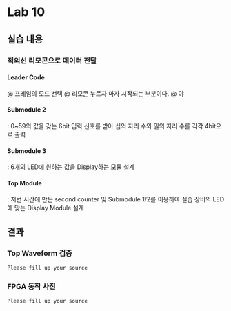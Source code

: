 # Lab 10

## 실습 내용

### **적외선 리모콘으로 데이터 전달**

#### **Leader Code** 
@ 프레임의 모드 선택
@ 리모콘 누르자 마자 시작되는 부분이다.
@ 야

#### **Submodule 2**
: 0~59의 값을 갖는 6bit 입력 신호를 받아 십의 자리 수와 일의 자리 수를 각각 4bit으로 출력

#### **Submodule 3**
: 6개의 LED에 원하는 값을 Display하는 모듈 설계

#### **Top Module**
: 저번 시간에 만든 second counter  및 Submodule 1/2를 이용하여  실습 장비의 LED에 맞는 Display Module 설계


## 결과
### **Top Waveform 검증**
 
 `Please fill up your source`

     
### **FPGA 동작 사진**
 
`Please fill up your source`

<!--stackedit_data:
eyJoaXN0b3J5IjpbLTg3MDE2MTU5NywtMTg0NjE3OTg2NSwtMj
A4ODc0NjYxMiwtMzAzMDUyMzgxXX0=
-->